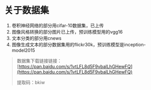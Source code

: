 # 关于数据集

1. 卷积神经网络的部分用cifar-10数据集，已上传
2. 图像风格转换的部分图片已上传，预训练模型用的vgg16
3. 文本分类的部分用cnews
4. 图像生成文本的部分数据集用的flickr30k，预训练模型是inception-model2015

> 数据集下载链接链接：[https://pan.baidu.com/s/1vtLFL8d5F9vbalLhGHewFQ](https://pan.baidu.com/s/1vtLFL8d5F9vbalLhGHewFQ) 
> 
> 提取码：bkiw 
